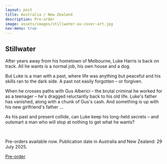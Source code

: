 ```yaml
---
layout: post
title: Australia / New Zealand
description: Pre-order
image: assets/images/stillwater-au-cover-art.jpg
nav-menu: true
---
```


<h2 id="stillwater">Stillwater</h2>
<p>After years away from his hometown of Melbourne, Luke Harris is back on track. All he wants is a normal job, his own house and a dog.</p>
<p>But Luke is a man with a past, where life was anything but peaceful and his skills ran to the dark side. A past not easily forgotten – or forgiven.</p>
<p>When he crosses paths with Gus Alberici – the brutal criminal he worked for as a teenager – he's dragged reluctantly back to his old life. Luke's father has vanished, along with a chunk of Gus's cash. And something is up with his new girlfriend's father ...</p>
<p>As his past and present collide, can Luke keep his long-held secrets – and outsmart a man who will stop at nothing to get what he wants?</p>
<br>
<p>Pre-orders available now.  Publication date in Australia and New Zealand: 29 July 2025.</p>
<p><a href="https://www.allenandunwin.com/browse/book/Tanya-Scott-Stillwater-9781761471391" class="button">Pre-order</a></p>
